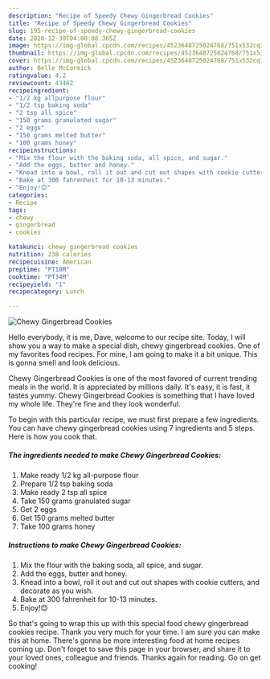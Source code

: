 ```yaml
---
description: "Recipe of Speedy Chewy Gingerbread Cookies"
title: "Recipe of Speedy Chewy Gingerbread Cookies"
slug: 195-recipe-of-speedy-chewy-gingerbread-cookies
date: 2020-12-30T04:00:08.365Z
image: https://img-global.cpcdn.com/recipes/4523648725024768/751x532cq70/chewy-gingerbread-cookies-recipe-main-photo.jpg
thumbnail: https://img-global.cpcdn.com/recipes/4523648725024768/751x532cq70/chewy-gingerbread-cookies-recipe-main-photo.jpg
cover: https://img-global.cpcdn.com/recipes/4523648725024768/751x532cq70/chewy-gingerbread-cookies-recipe-main-photo.jpg
author: Belle McCormick
ratingvalue: 4.2
reviewcount: 43462
recipeingredient:
- "1/2 kg allpurpose flour"
- "1/2 tsp baking soda"
- "2 tsp all spice"
- "150 grams granulated sugar"
- "2 eggs"
- "150 grams melted butter"
- "100 grams honey"
recipeinstructions:
- "Mix the flour with the baking soda, all spice, and sugar."
- "Add the eggs, butter and honey."
- "Knead into a bowl, roll it out and cut out shapes with cookie cutters, and decorate as you wish."
- "Bake at 300 fahrenheit for 10-13 minutes."
- "Enjoy!😊"
categories:
- Recipe
tags:
- chewy
- gingerbread
- cookies

katakunci: chewy gingerbread cookies 
nutrition: 238 calories
recipecuisine: American
preptime: "PT18M"
cooktime: "PT34M"
recipeyield: "1"
recipecategory: Lunch

---
```



![Chewy Gingerbread Cookies](https://img-global.cpcdn.com/recipes/4523648725024768/751x532cq70/chewy-gingerbread-cookies-recipe-main-photo.jpg)

Hello everybody, it is me, Dave, welcome to our recipe site. Today, I will show you a way to make a special dish, chewy gingerbread cookies. One of my favorites food recipes. For mine, I am going to make it a bit unique. This is gonna smell and look delicious.

Chewy Gingerbread Cookies is one of the most favored of current trending meals in the world. It is appreciated by millions daily. It's easy, it is fast, it tastes yummy. Chewy Gingerbread Cookies is something that I have loved my whole life. They're fine and they look wonderful.




To begin with this particular recipe, we must first prepare a few ingredients. You can have chewy gingerbread cookies using 7 ingredients and 5 steps. Here is how you cook that.

<!--inarticleads1-->

##### The ingredients needed to make Chewy Gingerbread Cookies:

1. Make ready 1/2 kg all-purpose flour
1. Prepare 1/2 tsp baking soda
1. Make ready 2 tsp all spice
1. Take 150 grams granulated sugar
1. Get 2 eggs
1. Get 150 grams melted butter
1. Take 100 grams honey




<!--inarticleads2-->

##### Instructions to make Chewy Gingerbread Cookies:

1. Mix the flour with the baking soda, all spice, and sugar.
1. Add the eggs, butter and honey.
1. Knead into a bowl, roll it out and cut out shapes with cookie cutters, and decorate as you wish.
1. Bake at 300 fahrenheit for 10-13 minutes.
1. Enjoy!😊




So that's going to wrap this up with this special food chewy gingerbread cookies recipe. Thank you very much for your time. I am sure you can make this at home. There's gonna be more interesting food at home recipes coming up. Don't forget to save this page in your browser, and share it to your loved ones, colleague and friends. Thanks again for reading. Go on get cooking!
